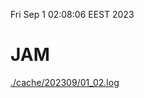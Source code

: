Fri Sep  1 02:08:06 EEST 2023
# JAM
<a href='./cache/202309/01_02.log'>./cache/202309/01_02.log</a>
